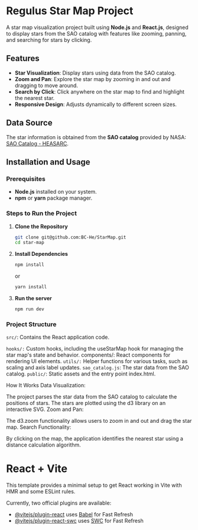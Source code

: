 # Regulus Star Map Project

A star map visualization project built using **Node.js** and **React.js**, designed to display stars from the SAO catalog with features like zooming, panning, and searching for stars by clicking.

## Features

- **Star Visualization**: Display stars using data from the SAO catalog.
- **Zoom and Pan**: Explore the star map by zooming in and out and dragging to move around.
- **Search by Click**: Click anywhere on the star map to find and highlight the nearest star.
- **Responsive Design**: Adjusts dynamically to different screen sizes.

## Data Source

The star information is obtained from the **SAO catalog** provided by NASA:
[SAO Catalog - HEASARC](https://heasarc.gsfc.nasa.gov/w3browse/star-catalog/sao.html).

## Installation and Usage

### Prerequisites
- **Node.js** installed on your system.
- **npm** or **yarn** package manager.

### Steps to Run the Project

1. **Clone the Repository**
   ```bash
   git clone git@github.com:BC-He/StarMap.git
   cd star-map
2. **Install Dependencies**
   ```bash
   npm install
   ```
   or
   ```bash
   yarn install
   ```
3. **Run the server**
   ```bash
   npm run dev

### Project Structure
```src/```: Contains the React application code.

```hooks/:``` Custom hooks, including the useStarMap hook for managing the star map's state and behavior.
components/: React components for rendering UI elements.
```utils/:``` Helper functions for various tasks, such as scaling and axis label updates.
```sao_catalog.js```: The star data from the SAO catalog.
```public/```: Static assets and the entry point index.html.

How It Works
Data Visualization:

The project parses the star data from the SAO catalog to calculate the positions of stars.
The stars are plotted using the d3 library on an interactive SVG.
Zoom and Pan:

The d3.zoom functionality allows users to zoom in and out and drag the star map.
Search Functionality:

By clicking on the map, the application identifies the nearest star using a distance calculation algorithm.


# React + Vite

This template provides a minimal setup to get React working in Vite with HMR and some ESLint rules.

Currently, two official plugins are available:

- [@vitejs/plugin-react](https://github.com/vitejs/vite-plugin-react/blob/main/packages/plugin-react/README.md) uses [Babel](https://babeljs.io/) for Fast Refresh
- [@vitejs/plugin-react-swc](https://github.com/vitejs/vite-plugin-react-swc) uses [SWC](https://swc.rs/) for Fast Refresh
